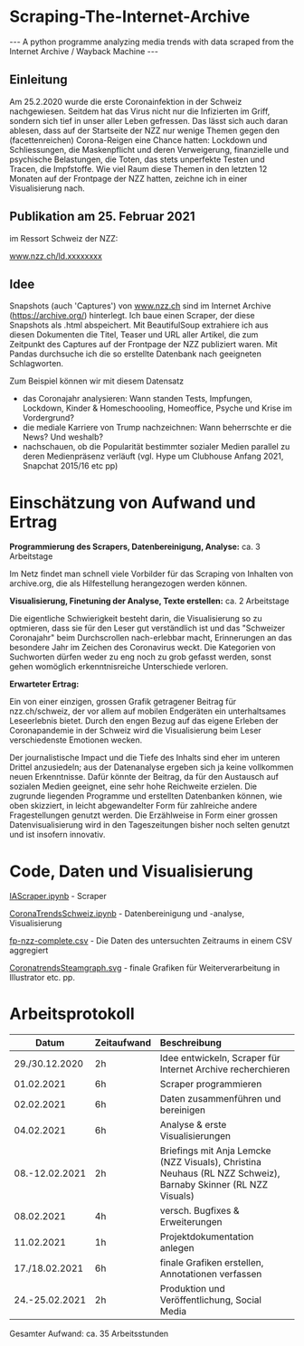 # Scraping-The-Internet-Archive

--- A python programme analyzing media trends with data scraped from the Internet Archive / Wayback Machine ---

## Einleitung

Am 25.2.2020 wurde die erste Coronainfektion in der Schweiz nachgewiesen. Seitdem hat das Virus nicht nur die Infizierten im Griff, sondern sich tief in unser aller Leben gefressen. Das lässt sich auch daran ablesen, dass auf der Startseite der NZZ nur wenige Themen gegen den (facettenreichen) Corona-Reigen eine Chance hatten: Lockdown und Schliessungen, die Maskenpflicht und deren Verweigerung, finanzielle und psychische Belastungen, die Toten, das stets unperfekte Testen und Tracen, die Impfstoffe. Wie viel Raum diese Themen in den letzten 12 Monaten auf der Frontpage der NZZ hatten, zeichne ich in einer Visualisierung nach.

## Publikation am 25. Februar 2021

im Ressort Schweiz der NZZ:

www.nzz.ch/ld.xxxxxxxx

## Idee

Snapshots (auch 'Captures') von www.nzz.ch sind im Internet Archive (https://archive.org/) hinterlegt. Ich baue einen Scraper, der diese Snapshots als .html abspeichert. Mit BeautifulSoup extrahiere ich aus diesen Dokumenten die Titel, Teaser und URL aller Artikel, die zum Zeitpunkt des Captures auf der Frontpage der NZZ publiziert waren. Mit Pandas durchsuche ich die so erstellte Datenbank nach geeigneten Schlagworten.

Zum Beispiel können wir mit diesem Datensatz
- das Coronajahr analysieren: Wann standen Tests, Impfungen, Lockdown, Kinder & Homeschoooling, Homeoffice, Psyche und Krise im Vordergrund?
- die mediale Karriere von Trump nachzeichnen: Wann beherrschte er die News? Und weshalb?
- nachschauen, ob die Popularität bestimmter sozialer Medien parallel zu deren Medienpräsenz verläuft (vgl. Hype um Clubhouse Anfang 2021, Snapchat 2015/16 etc pp)

# Einschätzung von Aufwand und Ertrag

**Programmierung des Scrapers, Datenbereinigung, Analyse:** ca. 3 Arbeitstage

Im Netz findet man schnell viele Vorbilder für das Scraping von Inhalten von archive.org, die als Hilfestellung herangezogen werden können.

**Visualisierung, Finetuning der Analyse, Texte erstellen:** ca. 2 Arbeitstage

Die eigentliche Schwierigkeit besteht darin, die Visualisierung so zu optmieren, dass sie für den Leser gut verständlich ist und das "Schweizer Coronajahr" beim Durchscrollen nach-erlebbar macht, Erinnerungen an das besondere Jahr im Zeichen des Coronavirus weckt. Die Kategorien von Suchworten dürfen weder zu eng noch zu grob gefasst werden, sonst gehen womöglich erkenntnisreiche Unterschiede verloren.  

**Erwarteter Ertrag:** 

Ein von einer einzigen, grossen Grafik getragener Beitrag für nzz.ch/schweiz, der vor allem auf mobilen Endgeräten ein unterhaltsames Leseerlebnis bietet. Durch den engen Bezug auf das eigene Erleben der Coronapandemie in der Schweiz wird die Visualisierung beim Leser verschiedenste Emotionen wecken.

Der journalistische Impact und die Tiefe des Inhalts sind eher im unteren Drittel anzusiedeln; aus der Datenanalyse ergeben sich ja keine vollkommen neuen Erkenntnisse. Dafür könnte der Beitrag, da für den Austausch auf sozialen Medien geeignet, eine sehr hohe Reichweite erzielen. Die zugrunde liegenden Programme und erstellten Datenbanken können, wie oben skizziert, in leicht abgewandelter Form für zahlreiche andere Fragestellungen genutzt werden. Die Erzählweise in Form einer grossen Datenvisualisierung wird in den Tageszeitungen bisher noch selten genutzt und ist insofern innovativ.

# Code, Daten und Visualisierung

<a href=https://github.com/h-rtz/Scraping-The-Internet-Archive/blob/main/IAScraper.ipynb>IAScraper.ipynb</a> - Scraper

<a href=https://github.com/h-rtz/Scraping-The-Internet-Archive/blob/main/CoronaTrendsSchweiz.ipynb>CoronaTrendsSchweiz.ipynb</a> - Datenbereinigung und -analyse, Visualisierung

<a href=https://github.com/h-rtz/Scraping-The-Internet-Archive/blob/main/fp-nzz-complete.csv>fp-nzz-complete.csv</a> - Die Daten des untersuchten Zeitraums in einem CSV aggregiert

<a href=https://github.com/h-rtz/Scraping-The-Internet-Archive/blob/main/CoronatrendsSteamgraph.svg>CoronatrendsSteamgraph.svg</a> - finale Grafiken für Weiterverarbeitung in Illustrator etc. pp.

# Arbeitsprotokoll


Datum | Zeitaufwand | Beschreibung
-------- | -------- | :--------
29./30.12.2020 | 2h | Idee entwickeln, Scraper für Internet Archive recherchieren
01.02.2021 | 6h | Scraper programmieren
02.02.2021 | 6h | Daten zusammenführen und bereinigen
04.02.2021 | 6h | Analyse & erste Visualisierungen
08.-12.02.2021 | 2h | Briefings mit Anja Lemcke (NZZ Visuals), Christina Neuhaus (RL NZZ Schweiz), Barnaby Skinner (RL NZZ Visuals)
08.02.2021 | 4h | versch. Bugfixes & Erweiterungen
11.02.2021 | 1h | Projektdokumentation anlegen
17./18.02.2021 | 6h |finale Grafiken erstellen, Annotationen verfassen
24.-25.02.2021 | 2h | Produktion und Veröffentlichung, Social Media

Gesamter Aufwand: ca. 35 Arbeitsstunden 


```python

```
